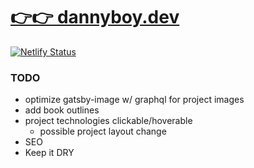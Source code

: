 # [👉👉  dannyboy.dev](https://dannyboy.dev/)
[![Netlify Status](https://api.netlify.com/api/v1/badges/7a7ef38a-3576-443d-9072-1ab0da8e6ae3/deploy-status)](https://app.netlify.com/sites/nostalgic-lichterman-40a3a5/deploys)

### TODO
- optimize gatsby-image w/ graphql for project images
- add book outlines
- project technologies clickable/hoverable 
  - possible project layout change
- SEO
- Keep it DRY
